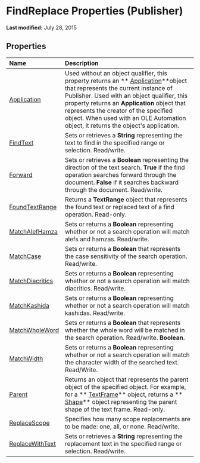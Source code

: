 
# FindReplace Properties (Publisher)

 **Last modified:** July 28, 2015


## Properties



|**Name**|**Description**|
|:-----|:-----|
| [Application](9712b527-a24d-a5fd-122b-12846973692c.md)|Used without an object qualifier, this property returns an  ** [Application](acfc7efb-e6a5-a89a-3aee-3cb4af2f3508.md)**object that represents the current instance of Publisher. Used with an object qualifier, this property returns an  **Application** object that represents the creator of the specified object. When used with an OLE Automation object, it returns the object's application.|
| [FindText](5c8d2803-174e-a82f-d94c-3d96c4b4a2eb.md)|Sets or retrieves a  **String** representing the text to find in the specified range or selection. Read/write.|
| [Forward](a1a0046c-81be-62d6-8739-5dc843d249bc.md)|Sets or retrieves a  **Boolean** representing the direction of the text search. **True** if the find operation searches forward through the document. **False** if it searches backward through the document. Read/write.|
| [FoundTextRange](8d0d3177-2d32-7df6-8b88-b354ec0a3d7b.md)|Returns a  **TextRange** object that represents the found text or replaced text of a find operation. Read-only.|
| [MatchAlefHamza](a8bdfbc3-13b5-e6a1-d86c-95e8f58ec263.md)|Sets or returns a  **Boolean** representing whether or not a search operation will match alefs and hamzas. Read/write.|
| [MatchCase](4fabf2f8-f1e4-bc70-e8e6-96dd09cd23d8.md)|Sets or returns a  **Boolean** that represents the case sensitivity of the search operation. Read/write.|
| [MatchDiacritics](e23d01a1-9252-4077-c52f-87c53b5c0589.md)|Sets or returns a  **Boolean** representing whether or not a search operation will match diacritics. Read/write.|
| [MatchKashida](ec2b5fa0-0549-b5c2-d8b9-666be1cbe193.md)|Sets or returns a  **Boolean** representing whether or not a search operation will match kashidas. Read/write.|
| [MatchWholeWord](512d37bc-c900-ee17-8a8e-5875db0a2f85.md)|Sets or returns a  **Boolean** that represents whether the whole word will be matched in the search operation. Read/write. **Boolean**.|
| [MatchWidth](b9f89092-6ac0-bbf9-4bfd-d3cce2359b80.md)|Sets or returns a  **Boolean** representing whether or not a search operation will match the character width of the searched text. Read/Write.|
| [Parent](115f8c40-ac1d-2aa5-eac7-3fc7e32cbd80.md)|Returns an object that represents the parent object of the specified object. For example, for a  ** [TextFrame](95e88f5a-b3dc-272e-7c1d-5282c97ae11e.md)** object, returns a ** [Shape](666cb7f0-62a8-f419-9838-007ef29506ee.md)** object representing the parent shape of the text frame. Read-only.|
| [ReplaceScope](555fe65b-9edb-8888-03f0-15ce34813d5f.md)|Specifies how many scope replacements are to be made: one, all, or none. Read/write.|
| [ReplaceWithText](7bd0457f-c55e-3350-fe16-b9eac7d7d4fa.md)|Sets or retrieves a  **String** representing the replacement text in the specified range or selection. Read/write.|
